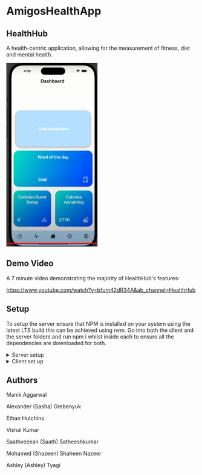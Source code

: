 # AmigosHealthApp

## HealthHub
 A health-centric application, allowing for the measurement of fitness, diet and mental health.

![Screenshot 1](./doc_screenshots/home_dashboard.png)

## Demo Video

A 7 minute video demonstrating the majority of HealthHub's features:

https://www.youtube.com/watch?v=bfum42dR34A&ab_channel=HealthHub 


## Setup

To setup the server ensure that NPM is installed on your system using the latest LTS build this can be achieved using nvm.
Go into both the client and the server folders and run npm i whilst inside each to ensure all the dependencies are downloaded for both.

<details>
<summary>Server setup</summary>

*Note: Replication of project at this point may be difficult as the supabase has been taken down.*

Create a .env file in the root of the server in which you provide the data 


Then you can run npm run dev to start the server locally on the port 3001 ensure that no other local servers are running on this server (NOTE you may need to run the command twice on initial setup to ensure that you have the message) or whatever port you are using.

#### Testing the server
If on Linux, use the command npm run testOnLinux , likewise on Windows npm run testOnWindows. Else, remove the dist folder manually, if present, then run the command npm run test from the terminal inside the Server folder

</details>

<details>
<summary>Client set up</summary>

Ensure that you setup an env file to contain the following information


Replace YourIPAddress, with your local ipv4 address which can be found here

#### REMOTE SETUP
*No longer available as server is down*

URL='https://healthhubunitedkingdom.azurewebsites.net'

USING_DEPLOYED_SERVER="true"

#### LOCAL SERVER SETUP
PORT=3001

IP_ADDRESS=192.168.0.12

URL=""

USING_DEPLOYED_SERVER=""

Replace IP_ADDRESS with your local ip address using info found above.
When inside the Client folder run npm run start for a normal start or npm run freshStart to restart and rebuild all the files.

#### Emulators
Follow this guide for android emulator setup and this guide for ios emulator setup if you have an Apple device so that you can run a local emulator 
OR
You can run the app on your own phone iphone or android, by simply installing the Expo Go application from the store and then scanning the barcode(android supports it from the app, for iphone do it on the camera).

Now you can use the app to be able to access the functionality of the Client you will require to either connect to the deployed server or the local server that you have and pass in your local IP address. NOTE if you change the .env be sure to do a freshStart


#### Testing the client

Prerequisites for client testing: 
-Run server using npm run dev inside the server folder, 
-Run web version of app via npm run start and then w to run web version

To test the client you can run npm run cypressTests inside the terminal in the Client folder.
Another way to test is by running npx cypress open in the Client terminal, this will open a cypress window. Select the configured end to end testing, select the browser you wish to run the tests and select the file you want to run tests on.
</details>




## Authors

Manik Aggarwal

Alexander (Sasha) Grebenyuk

Ethan Hutchins

Vishal Kumar

Saathveekan (Saath) Satheeshkumar

Mohamed (Shazeen) Shaheen Nazeer

Ashley (Ashley) Tyagi
